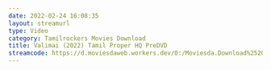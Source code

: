```yaml
---
date: 2022-02-24 16:08:35
layout: streamurl
type: Video
category: Tamilrockers Movies Download
title: Valimai (2022) Tamil Proper HQ PreDVD
streamcode: https://d.moviesdaweb.workers.dev/0:/Moviesda.Download%2520-%2520Valimai%2520%282022%29%2520Tamil%2520Proper%2520HQ%2520PreDVD%2520-%2520700MB%2520-%2520x264%2520-%2520HQ%2520Clean%2520Aud.mkv
---
```

